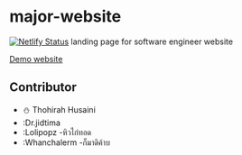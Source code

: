 # major-website
[![Netlify Status](https://api.netlify.com/api/v1/badges/4f22bb56-5b41-48e4-8bd4-90e7deaac9c9/deploy-status)](https://app.netlify.com/sites/swe-wu/deploys)
landing page for software engineer website

[Demo website](https://swe-wu.netlify.app/)

## Contributor
- :snowman: Thohirah Husaini
- :Dr.jidtima
- :Lolipopz -หิวไก่ทอด
- :Whanchalerm -ก็มาดิค้าบ 

